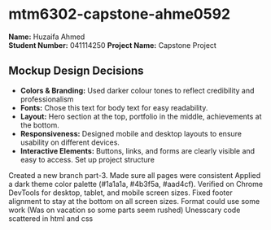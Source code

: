 # mtm6302-capstone-ahme0592
**Name:** Huzaifa Ahmed  
**Student Number:** 041114250
**Project Name:** Capstone Project
## Mockup Design Decisions

- **Colors & Branding:** Used darker colour tones to reflect credibility and professionalism
- **Fonts:** Chose this text for body text for easy readability. 
- **Layout:** Hero section at the top, portfolio in the middle, achievements at the bottom.
- **Responsiveness:** Designed mobile and desktop layouts to ensure usability on different devices.
- **Interactive Elements:** Buttons, links, and forms are clearly visible and easy to access.
Set up project structure

Created a new branch part-3.
Made sure all pages were consistent 
Applied a dark theme color palette (#1a1a1a, #4b3f5a, #aad4cf).
Verified on Chrome DevTools for desktop, tablet, and mobile screen sizes.
Fixed footer alignment to stay at the bottom on all screen sizes.
Format could use some work (Was on vacation so some parts seem rushed)
Unesscary code scattered in html and css

